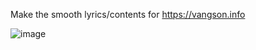 Make the smooth lyrics/contents for https://vangson.info

![image](https://github.com/duynlk/remake-lyrics/assets/16206786/00dadb8c-57b9-49d1-a96b-f2c3e53369bb)
